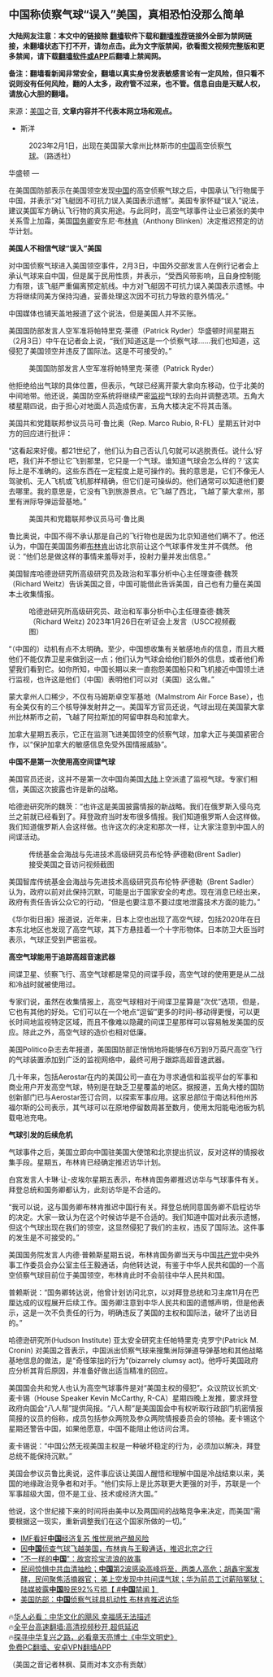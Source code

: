  <!-- 面包屑导航 --> <h2>中国称侦察气球“误入”美国，真相恐怕没那么简单</h2> <p class="notice"><b>大陆网友注意：本文中的链接除 <a href="https://github.com/bannedbook/fanqiang" >翻墙</a>软件下载和<a href="https://github.com/killgcd/justmysocks/blob/master/README.md">翻墙推荐</a>链接外全部为禁网链接，未翻墙状态下打不开，请勿点击。此为文字版禁闻，欲看图文视频完整版和更多禁闻，请下载<a href="https://github.com/bannedbook/fanqiang">翻墙软件或APP</a>后翻墙上禁闻网。</p><p>备注：翻墙看新闻非常安全，翻墙以真实身份发表敏感言论有一定风险，但只看不说则没有任何风险，翻的人太多，政府管不过来，也不管。信息自由是天赋人权，请放心大胆的翻墙。</b></p>  <div class="entry"> <p>来源：<a href="https://www.bannedbook.org/bnews/tag/%e7%be%8e%e5%9b%bd/" class="st_tag internal_tag" rel="tag" title="标签 美国 下的日志">美国</a>之音, <strong>文章内容并不代表本网立场和观点。</strong></p> <ul> <li> 斯洋 </li> </ul> <figure> <figcaption> 2023年2月1日，出现在美国蒙大拿州比林斯市的<span class='wp_keywordlink_affiliate'><a href="https://www.bannedbook.org/" title="中国" target="_blank">中国</a></span>高空侦察<a href="https://www.bannedbook.org/bnews/tag/%E6%B0%94%E7%90%83/" class="st_tag internal_tag" rel="tag" title="标签 气球 下的日志">气球</a>。（路透社）<br /> </figcaption></figure> <p>华盛顿 —&nbsp;</p> <p>在美国国防部表示在美国领空发现<a href="https://www.bannedbook.org/bnews/tag/%E4%B8%AD%E5%9B%BD/" class="st_tag internal_tag" rel="tag" title="标签 中国 下的日志">中国</a>的高空侦察气球之后，中国承认飞行物属于中国，并表示“对飞艇因不可抗力误入美国表示遗憾”。美国专家怀疑“误入”说法，建议美国军方确认飞行物的真实用途。与此同时，高空气球事件让业已紧张的美中关系雪上加霜，美国<a href="https://www.bannedbook.org/bnews/tag/%e5%9b%bd%e5%8a%a1%e5%8d%bf/" class="st_tag internal_tag" rel="tag" title="标签 国务卿 下的日志">国务卿</a>安东尼·布<a href="https://www.bannedbook.org/bnews/tag/%e6%9e%97%e8%82%af/" class="st_tag internal_tag" rel="tag" title="标签 林肯 下的日志">林肯</a>（Anthony Blinken）决定推迟预定的访华计划。</p> <p><strong>美国人不相信气球“误入”美国</strong></p> <p>对中国侦察气球进入美国领空事件，2月3日，中国外交部发言人在例行记者会上承认气球来自中国，但是属于民用性质，并表示，“受西风带影响，且自身控制能力有限，该飞艇严重偏离预定航线。中方对飞艇因不可抗力误入美国表示遗憾。中方将继续同美方保持沟通，妥善处理这次因不可抗力导致的意外情况。”</p> <p>中国媒体也铺天盖地报道了这个说法，但是美国人并不买账。</p> <p>美国国防部发言人空军准将帕特里克·莱德（Patrick Ryder）华盛顿时间星期五（2月3日）中午在记者会上说，“我们知道这是一个侦察气球……我们也知道，这侵犯了美国领空并违反了国际法。这是不可接受的。”</p> <figure> <figcaption> 美国国防部发言人空军准将帕特里克&#183;莱德（Patrick Ryder）<br /> </figcaption></figure> <p>他拒绝给出气球的具体位置，但表示，气球已经离开蒙大拿向东移动，位于北美的中间地带。他还说，美国防空系统将继续严密<a href="https://www.bannedbook.org/bnews/tag/%E7%9B%91%E8%A7%86/" class="st_tag internal_tag" rel="tag" title="标签 监视 下的日志">监视</a>气球的去向并调整选项。五角大楼星期四说，由于担心对地面人员造成伤害，五角大楼决定不将其击落。</p> <p>美国共和党籍联邦参议员马可·鲁比奥（Rep. Marco Rubio, R-FL）星期五针对中方的回应进行批评：</p> <p>“这看起来好傻。都21世纪了，他们认为自己否认几句就可以逃脱责任。说什么‘好吧，我们并不想让它飞到那里，它只是一个气球。谁知道气球会怎么样的？’这实际上是不准确的。这些东西在一定程度上是可操作的。我的意思是，它们不像无人驾驶机、无人飞机或飞机那样精确，但它们是可操纵的。他们通常可以知道他们要去哪里。我的意思是，它没有飞到旅游景点。它飞越了西北，飞越了蒙大拿州，那里有洲际导弹运营基地。”</p>  <figure> <figcaption> 美国共和党籍联邦参议员马可&#183;鲁比奥<br /> </figcaption></figure> <p>鲁比奥说，中国不得不承认那是自己的飞行物也是因为北京知道他们瞒不了。他还认为，中国在美国国务卿<a href="https://www.bannedbook.org/bnews/tag/%e5%b8%83%e6%9e%97%e8%82%af/" class="st_tag internal_tag" rel="tag" title="标签 布林肯 下的日志">布林肯</a>出访北京前让这个气球事件发生并不偶然。 他说：“他们总是做这样的事情来羞辱对手，投射力量并发出信息。”</p> <p>美国智库哈德逊研究所高级研究员及政治和军事分析中心主任理查德·魏茨（Richard Weitz）告诉美国之音，中国可能借此告诉美国，自己也有力量在美国本土收集情报。</p> <figure> <figcaption> 哈德逊研究所高级研究员、政治和军事分析中心主任理查德&#183;魏茨（Richard Weitz) 2023年1月26日在听证会上发言（USCC视频截图）<br /> </figcaption></figure> <p>“（中国的）动机有点不太明确。至少，中国想收集有关敏感地点的信息，而且大概他们不能仅靠卫星来做到这一点；他们认为气球会给他们额外的信息，或者他们希望我们看到它。如你所知，中国长期以来一直抱怨美国船只和飞机接近中国领土进行监视，也许这是他们（中国）表明他们可以对（美国）这么做。”</p> <p>蒙大拿州人口稀少，不仅有马姆斯卓空军基地（Malmstrom Air Force Base），也有全美仅有的三个核导弹发射井之一。美国军方官员还说，气球出现在美国蒙大拿州比林斯市之前，飞越了阿拉斯加的阿留申群岛和加拿大。</p> <p>加拿大星期五表示，它正在监测飞进美国领空的侦察气球，加拿大正与美国紧密合作，以“保护加拿大的敏感信息免受外国情报威胁”。</p> <p><strong>中国不是第一次使用高空间谍气球</strong></p> <p>美国官员还说，这并不是第一次中国向美国<span class='wp_keywordlink_affiliate'><a href="https://www.bannedbook.org/" title="大陆" target="_blank">大陆</a></span>上空派遣了监视气球。专家们相信，美国这次披露也许是新的战略。</p> <p>哈德逊研究所的魏茨：“也许这是美国披露情报的新战略。我们在俄罗斯入侵乌克兰之前就已经看到了。拜登政府当时发布很多情报。我们知道俄罗斯人会这样做。我们知道俄罗斯人会这样做。也许这次的决定和那次一样，让大家注意到中国人的间谍活动。</p> <figure> <figcaption> 传统基金会海战与先进技术高级研究员布伦特&#183;萨德勒(Brent Sadler) 接受美国之音访问视频截图<br /> </figcaption></figure> <p>美国智库传统基金会海战与先进技术高级研究员布伦特·萨德勒（Brent Sadler）认为，政府以前对此保持沉默，可能是出于国家安全的考虑。现在消息已经出来，政府有责任告诉公众它的行动，“但是也要注意不要过度地泄露技术方面的能力。”</p> <p>《华尔街日报》报道说，近年来，日本上空也出现了高空气球，包括2020年在日本东北地区也发现了高空气球，其下方悬挂着一个十字形物体。日本防卫大臣当时表示，气球正受到严密监视。</p>  <p><strong>高空气球能用于追踪高超音速武器</strong></p> <p>间谍卫星、侦察飞行、高空气球都是常见的间谍手段，高空气球的使用更是从二战和冷战时就被使用过。</p> <p>专家们说，虽然在收集情报上，高空气球相对于间谍卫星算是“次优”选项，但是，它也有其他的好处。它们可以在一个地点“逗留”更多的时间&#8211;移动得更慢，可以更长时间地监视特定区域，而且不像难以隐藏的间谍卫星那样可以容易触发美国的反应。除此之外，高空气球的造价也相对低廉。</p> <p>美国Politico杂志去年报道，美国国防部正悄悄地将能够在6万到9万英尺高空飞行的气球装置添加到广泛的监视网络中，最终可用于跟踪高超音速武器。</p> <p>几十年来，包括Aerostar在内的美国公司一直在为寻求通信和监视平台的军事和商业用户开发高空气球，特别是在缺乏卫星覆盖的地区。据报道，五角大楼的国防创新部门已与Aerostar签订合同，以探索军事应用。这家总部位于南达科他州苏福尔斯的公司表示，其气球可以在原地停留数周甚至数月，使用太阳能电池板为机载电池充电。</p> <p><strong>气球引发的后续危机</strong></p> <p>气球事件之后，美国立即向中国驻美国大使馆和北京提出抗议，反对这样的情报收集手段。星期五，布林肯已经确定推迟访华计划。</p> <p>白宫发言人卡琳·让-皮埃尔星期五表示，布林肯国务卿推迟访华与气球事件有关。拜登总统和国务卿都认为，此刻访华是不合适的。</p> <p>“我可以说，这与国务卿布林肯推迟中国行有关。拜登总统同意国务卿不启程访华的决定。大家一致认为在这个时候访华是不合适的。我们知道中国对此表示遗憾，但这个气球出现在我们的领空，这显然侵犯了我们的主权，违反了国际法。这件事的发生是不可接受的。”</p> <p>美国国务院发言人内德·普赖斯星期五说，布林肯国务卿当天与中国<a href="https://www.bannedbook.org/bnews/tag/%e5%85%b1%e4%ba%a7%e5%85%9a/" class="st_tag internal_tag" rel="tag" title="标签 共产党 下的日志">共产党</a>中央外事工作委员会办公室主任王毅通话，向他转达说，有鉴于中华人民共和国的一个高空侦察气球目前位于美国领空，布林肯此时不会前往中华人民共和国。</p>  <p>普赖斯说：“国务卿转达说，他曾计划访问北京，以对拜登总统和习主席11月在巴厘达成的议程展开后续工作。国务卿注意到中华人民共和国的遗憾声明，但是他表示，这是一次不负责任的行为，明确违反了美国的主权和国际法，破坏了出访目的。”</p> <p></p> <p></p> <p>哈德逊研究所(Hudson Institute) 亚太安全研究主任帕特里克·克罗宁(Patrick M. Cronin) 对美国之音表示，中国派出侦察气球来搜集洲际弹道导弹基地和其他战略基地信息的做法，是“奇怪笨拙的行为”(bizarrely clumsy act)。他呼吁美国政府应分析其背后原因，并准备好做出适当精准的回应。</p> <p>美国国会共和党人也认为高空气球事件是对“美国主权的侵犯”。众议院议长凯文·麦卡锡（House Speaker Kevin McCarthy, R-CA）星期四晚上发推，要求拜登政府向国会“八人帮”提供简报。“八人帮”是美国国会中有权听取行政部门机密情报简报的议员的俗称，成员包括参众两院及参众两院情报委员会的领袖。麦卡锡这个星期还警告中国，如果他愿意，中国不能阻止他访问台湾。</p> <p>麦卡锡说：“中国公然无视美国主权是一种破坏稳定的行为，必须加以解决，拜登总统不能保持沉默。”</p> <p>美国会参议员鲁比奥说，这件事应该让美国人醒悟和理解中国是冷战结束以来，美国的地缘政治竞争者和对手。“他们实际上是比苏联更大更强的对手，苏联是一个军事超级大国，但不是工业、技术或经济大国。”</p> <p>他说，这个世纪接下来的时间将由美中以及两国间的战略竞争来决定，而美国“需要根据这一现实，重新调整我们在这个国家所做的一切。”</p> <!--<div id="taboola-mid-1"></div>--><ul class='op-related-articles' title='相关阅读'> <li><a href='https://www.bannedbook.org/bnews/ssgc/20230204/1844272.html' target='_blank'>IMF看好<b>中国</b>经济复苏 惟忧房地产酿风险</a></li> <li><a href='https://www.bannedbook.org/bnews/headline/20230204/1844259.html' target='_blank'>因<b>中国</b>侦查气球飞越美国，布林肯与王毅通话，推迟北京之行</a></li> <li><a href='https://www.bannedbook.org/bnews/ssgc/20230204/1844258.html' target='_blank'>"不一样的<b>中国</b>"：故宫珍宝流浪的故事</a></li> <li><a href='https://www.bannedbook.org/bnews/bannedvideo/20230204/1844253.html' target='_blank'>民间惊惧中共血清抽检；<b>中国</b>第2波感染高峰将至，两类人高危；胡鑫宇案发酵，民间聚焦活摘器官； 美上空发现中共间谍气球；华为前员工讨薪陷冤狱；陆媒披露<b>中国</b>股民92%亏损【 #<b>中国</b>禁闻 】</a></li> <li><a href='https://www.bannedbook.org/bnews/ssgc/20230204/1844251.html' target='_blank'>美国防部：<b>中国</b>侦察气球具机动性 布林肯推迟访华</a></li> </ul> <p class="texttj"> 🔥<a href="https://www.bannedbook.org/bnews/comments/20220220/1694796.html" target="_blank">华人必看：中华文化的飓风 幸福感无法描述</a><br/> 🔥<a href="https://github.com/bannedbook/fanqiang/wiki/V2ray%E6%9C%BA%E5%9C%BA" target="_blank">全平台高速翻墙:高清视频秒开,超低延迟</a><br/> 🔥<a href="https://www.bannedbook.org/bnews/comments/20220808/1768773.html" target="_blank">探寻中华复兴之路，必看章天亮博士《中华文明史》</a><br/> <a href="https://github.com/bannedbook/fanqiang/wiki/%E7%A6%81%E9%97%BB%E7%BD%91%E5%AE%89%E5%8D%93%E7%BF%BB%E5%A2%99%E6%96%B0%E9%97%BBAPP" target="_blank">免费PC翻墙、安卓VPN翻墙APP</a><br/> </p><p>（美国之音记者林枫、莫雨对本文亦有贡献）</p> <a name='sharetosocial'></a> <div style="margin-bottom:5px;padding-bottom:5px;clear:both"> <div id="archive-pix-1" class="banner-ads"> <!-- AuctionX Display platform tag START --> <div id="27602x728x90x621x_ADSLOT1" clicktrack="%%CLICK_URL_ESC%%"></div>  <!-- AuctionX Display platform tag END --> </div> <div id="archive-pix-2" class="banner-ads"> <!-- AuctionX Display platform tag START --> <div id="27556x300x250x621x_ADSLOT1" clicktrack="%%CLICK_URL_ESC%%" style="margin:0 auto;text-align:center"></div>  <!-- AuctionX Display platform tag END --> </div> </div>  <div id="archive-pix-1" class="banner-ads"> <!-- AuctionX Display platform tag START --> <div id="27603x728x90x621x_ADSLOT1" clicktrack="%%CLICK_URL_ESC%%"></div>  <!-- AuctionX Display platform tag END --> </div> </div><!--END ENTRY--> 